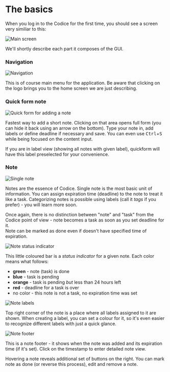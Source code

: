 # The basics

When you log in to the Codice for the first time, you should see a screen very similiar to this:

![Main screen](assets/images/main-screen.png)

We'll shortly describe each part it composes of the GUI.

### Navigation
![Navigation](assets/images/navbar.png)

This is of course main menu for the application. Be aware that clicking on the logo brings
you to the home screen we are just describing.

### Quick form note
![Quick form for adding a note](assets/images/quickform.png)

Fastest way to add a short note. Clicking on that area opens full form (you can hide it
back using an arrow on the bottom). Type your note in, add labels or define deadline if
necessary and save. You can even use <kbd>Ctrl</kbd>+<kbd>S</kbd> while being focused on the content input.

If you are in label view (showing all notes with given label), quickform will have this
label preselected for your convenience.

### Note
![Single note](assets/images/note.png)

Notes are the essence of Codice. Single note is the most basic unit of information. You can 
assign expiration time (deadline) to the note to treat it like a task.
Categorizing notes is possible using labels (call it *tags* if you prefer) - you will learn more soon.

<div class="alert alert-danger">
Once again, there is no distinction between "note" and "task" from the Codice point of view - note
becomes a task as soon as you set deadline for it.
</div>

<div class="alert alert-info">
Note can be marked as done even if doesn't have specified time of expiration.
</div>

![Note status indicator](assets/images/status-indicator.png)

This little coloured bar is a *status indicator* for a given note. Each color means what follows:
- **green** - note (task) is done
- **blue** - task is pending
- **orange** - task is pending *but* less than 24 hours left
- **red** - deadline for a task is over
- no color - this note is not a task, no expiration time was set

![Note labels](assets/images/labels-area.png)

Top right corner of the note is a place where all labels assigned to it are shown. When creating
a label, you can set a colour for it, so it's even easier to recognize different labels with just
a quick glance.

![Note footer](assets/images/note-footer.png)

This is a note footer - it shows when the note was added and its expiration time (if it's set).
Click on the timestamp to enter detailed note view.

Hovering a note reveals additional set of buttons on the right. You can mark note as done
(or reverse this process), edit and remove a note.
